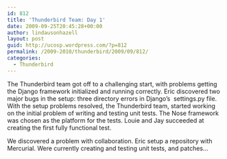 ```yaml
---
id: 812
title: 'Thunderbird Team: Day 1'
date: 2009-09-25T20:45:28+00:00
author: lindausonhazell
layout: post
guid: http://ucosp.wordpress.com/?p=812
permalink: /2009-2010/thunderbird/2009/09/812/
categories:
  - Thunderbird
---
```

The Thunderbird team got off to a challenging start, with problems getting the Django framework initialized and running correctly. Eric discovered two major bugs in the setup: three directory errors in Django’s  settings.py file. With the setup problems resolved, the Thunderbird team, started working on the initial problem of writing and testing unit tests. The Nose framework was chosen as the platform for the tests. Louie and Jay succeeded at creating the first fully functional test.

We discovered a problem with collaboration. Eric setup a repository with Mercurial. Were currently creating and testing unit tests, and patches…